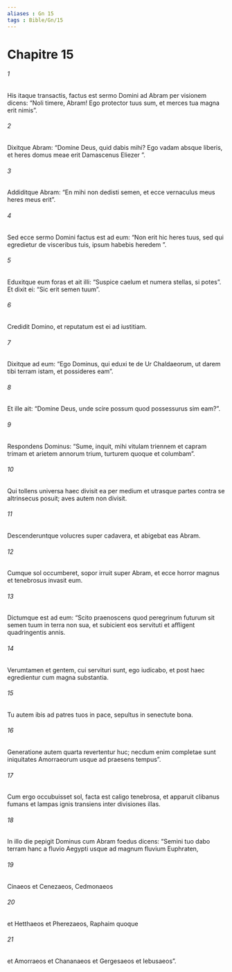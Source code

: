 ```yaml
---
aliases : Gn 15
tags : Bible/Gn/15
---
```


# Chapitre 15

###### 1
His itaque transactis, factus est sermo Domini ad Abram per visionem dicens: “Noli timere, Abram! Ego protector tuus sum, et merces tua magna erit nimis”. 
###### 2
Dixitque Abram: “Domine Deus, quid dabis mihi? Ego vadam absque liberis, et heres domus meae erit Damascenus Eliezer ”. 
###### 3
Addiditque Abram: “En mihi non dedisti semen, et ecce vernaculus meus heres meus erit”. 
###### 4
Sed ecce sermo Domini factus est ad eum: “Non erit hic heres tuus, sed qui egredietur de visceribus tuis, ipsum habebis heredem ”. 
###### 5
Eduxitque eum foras et ait illi: “Suspice caelum et numera stellas, si potes”. Et dixit ei: “Sic erit semen tuum”. 
###### 6
Credidit Domino, et reputatum est ei ad iustitiam.
###### 7
Dixitque ad eum: “Ego Dominus, qui eduxi te de Ur Chaldaeorum, ut darem tibi terram istam, et possideres eam”. 
###### 8
Et ille ait: “Domine Deus, unde scire possum quod possessurus sim eam?”. 
###### 9
Respondens Dominus: “Sume, inquit, mihi vitulam triennem et capram trimam et arietem annorum trium, turturem quoque et columbam”. 
###### 10
Qui tollens universa haec divisit ea per medium et utrasque partes contra se altrinsecus posuit; aves autem non divisit. 
###### 11
Descenderuntque volucres super cadavera, et abigebat eas Abram.
###### 12
Cumque sol occumberet, sopor irruit super Abram, et ecce horror magnus et tenebrosus invasit eum. 
###### 13
Dictumque est ad eum: “Scito praenoscens quod peregrinum futurum sit semen tuum in terra non sua, et subicient eos servituti et affligent quadringentis annis. 
###### 14
Verumtamen et gentem, cui servituri sunt, ego iudicabo, et post haec egredientur cum magna substantia. 
###### 15
Tu autem ibis ad patres tuos in pace, sepultus in senectute bona. 
###### 16
Generatione autem quarta revertentur huc; necdum enim completae sunt iniquitates Amorraeorum usque ad praesens tempus”.
###### 17
Cum ergo occubuisset sol, facta est caligo tenebrosa, et apparuit clibanus fumans et lampas ignis transiens inter divisiones illas.
###### 18
In illo die pepigit Dominus cum Abram foedus dicens: “Semini tuo dabo terram hanc a fluvio Aegypti usque ad magnum fluvium Euphraten, 
###### 19
Cinaeos et Cenezaeos, Cedmonaeos 
###### 20
et Hetthaeos et Pherezaeos, Raphaim quoque 
###### 21
et Amorraeos et Chananaeos et Gergesaeos et Iebusaeos”.

